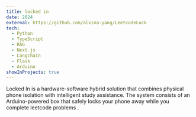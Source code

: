 ```yaml
---
title: locked in
date: 2024
external: https://github.com/alvina-yang/LeetcodeLock
tech:
  - Python
  - TypeScript
  - RAG
  - Next.js
  - Langchain
  - Flask
  - Arduino
showInProjects: true
---
```


Locked In is a hardware-software hybrid solution that combines physical phone isolation with intelligent study assistance. The system consists of an Arduino-powered box that safely locks your phone away while you complete leetcode problems . 